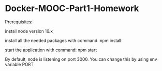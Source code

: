 # Docker-MOOC-Part1-Homework
Prerequisites:

install node version 16.x

install all the needed packages with command: npm install

start the application with command: npm start

By default, node is listening on port 3000. You can change this by using env variable PORT